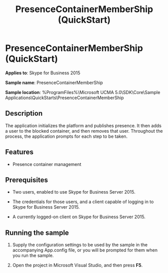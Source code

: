﻿---
title: PresenceContainerMemberShip (QuickStart)
TOCTitle: PresenceContainerMemberShip (QuickStart)
ms:assetid: 294a3596-07a0-49c7-a416-cd327b7a107a
ms:mtpsurl: https://msdn.microsoft.com/en-us/library/Dn454829(v=office.16)
ms:contentKeyID: 65240098
ms.date: 07/27/2015
mtps_version: v=office.16
---

# PresenceContainerMemberShip (QuickStart)

**Applies to**: Skype for Business 2015

**Sample name**: PresenceContainerMemberShip

**Sample location**: %ProgramFiles%\\Microsoft UCMA 5.0\\SDK\\Core\\Sample Applications\\QuickStarts\\PresenceContainerMemberShip

## Description

The application initializes the platform and publishes presence. It then adds a user to the blocked container, and then removes that user. Throughout the process, the application prompts for each step to be taken.

## Features

  - Presence container management

## Prerequisites

  - Two users, enabled to use Skype for Business Server 2015.

  - The credentials for those users, and a client capable of logging in to Skype for Business Server 2015.

  - A currently logged-on client on Skype for Business Server 2015.

## Running the sample

1.  Supply the configuration settings to be used by the sample in the accompanying App.config file, or you will be prompted for them when you run the sample.

2.  Open the project in Microsoft Visual Studio, and then press **F5**.

